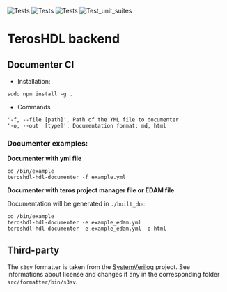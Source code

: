 ![Tests](https://github.com/TerosTechnology/colibri/workflows/Linux/badge.svg?event=push)
![Tests](https://github.com/TerosTechnology/colibri/workflows/Macos/badge.svg?event=push)
![Tests](https://github.com/TerosTechnology/colibri/workflows/Windows/badge.svg?event=push)
![Test_unit_suites](https://github.com/TerosTechnology/colibri/workflows/Test_unit_suites/badge.svg?event=push)


# TerosHDL backend

## Documenter CI

- Installation:

```
sudo npm install -g .
```
- Commands
```
'-f, --file [path]', Path of the YML file to documenter
'-o, --out  [type]', Documentation format: md, html
```

### Documenter examples:

**Documenter with yml file**
```
cd /bin/example
teroshdl-hdl-documenter -f example.yml
```

**Documenter with teros project manager file or EDAM file**

Documentation will be generated in `./built_doc`
```
cd /bin/example
teroshdl-hdl-documenter -e example_edam.yml 
teroshdl-hdl-documenter -e example_edam.yml -o html 
```


## Third-party

The `s3sv` formatter is taken from the [SystemVerilog](https://www.github.com/TheClams/SystemVerilog) project. 
See informations about license and changes if any in the corresponding folder `src/formatter/bin/s3sv`.


